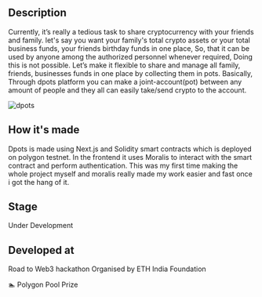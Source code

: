 ## Description

Currently, it’s really a tedious task to share cryptocurrency with your friends and family. let's say you want your family's total crypto assets or your total business funds, your friends birthday funds in one place, So, that it can be used by anyone among the authorized personnel whenever required, Doing this is not possible. Let’s make it flexible to share and manage all family, friends, businesses funds in one place by collecting them in pots. Basically, Through dpots platform you can make a joint-account(pot) between any amount of people and they all can easily take/send crypto to the account.

![dpots](https://user-images.githubusercontent.com/54525688/170026356-b7a3b504-4fa9-476f-a91a-714122dcaedc.png)

## How it's made
Dpots is made using Next.js and Solidity smart contracts which is deployed on polygon testnet. In the frontend it uses Moralis to interact with the smart contract and perform authentication. This was my first time making the whole project myself and moralis really made my work easier and fast once i got the hang of it.    

## Stage
Under Development

## Developed at
Road to Web3 hackathon Organised by ETH India Foundation

🏊 Polygon Pool Prize
